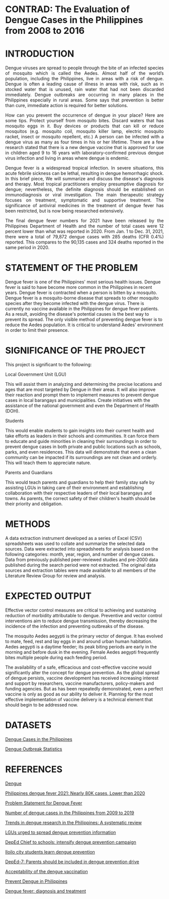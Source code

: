 # CONTRAD: The Evaluation of Dengue Cases in the Philippines from 2008 to 2016
# INTRODUCTION

<div style="text-align: justify">
Dengue viruses are spread to people through the bite of an infected species of mosquito which is called the Aedes. Almost half of the world’s population, including the Philippines, live in areas with a risk of dengue. Dengue is often a leading cause of illness in areas with risk, such as in stocked water that is unused, rain water that had not been discarded immediately. Dengue outbreaks are occurring in many places in the Philippines especially in rural areas. Some says that prevention is better than cure, immediate action is required for better solutions.

How can you prevent the occurrence of dengue in your place? Here are some tips. Protect yourself from mosquito bites. Discard waters that has mosquito eggs in it. Buy devices or products that can kill or reduce mosquitos (e.g. mosquito coil, mosquito killer lamp, electric mosquito racket, insect or mosquito repellent, etc.) A person can be infected with a dengue virus as many as four times in his or her lifetime. There are a few research stated that there is a new dengue vaccine that is approved for use in children aged 9 to 16 years with laboratory-confirmed previous dengue virus infection and living in areas where dengue is endemic.

Dengue fever is a widespread tropical infection. In severe situations, this acute febrile sickness can be lethal, resulting in dengue hemorrhagic shock. In this brief piece, We will summarize and discuss the disease's diagnosis and therapy. Most tropical practitioners employ presumptive diagnosis for dengue; nevertheless, the definite diagnosis should be established on immunodiagnosis or viral investigation. The main therapeutic strategy focuses on treatment, symptomatic and supportive treatment. The significance of antiviral medicines in the treatment of dengue fever has been restricted, but is now being researched extensively.

The final dengue fever numbers for 2021 have been released by the Philippines Department of Health and the number of total cases were 12 percent lower than what was reported in 2020. From Jan. 1 to Dec. 31, 2021, there were a total of 79,872 dengue cases with 285 deaths (CFR 0.4%) reported. This compares to the 90,135 cases and 324 deaths reported in the same period in 2020.
</div>

# STATEMENT OF THE PROBLEM
Dengue fever is one of the Philippines' most serious health issues. Dengue fever is said to have become more common in the Philippines in recent years. Dengue fever is contracted when a person is bitten by a mosquito. Dengue fever is a mosquito-borne disease that spreads to other mosquito species after they become infected with the dengue virus. There is currently no vaccine available in the Philippines for dengue fever patients. As a result, avoiding the disease's potential causes is the best way to prevent its spread. The only visible method of preventing dengue fever is to reduce the Aedes population.  It is critical to understand Aedes' environment in order to limit their presence.

# SIGNIFICANCE OF THE PROJECT
This project is significant to the following:

Local Government Unit (LGU)  

This will assist them in analyzing and determining the precise locations and ages that are most targeted by Dengue in their areas. It will also improve their reaction and prompt them to implement measures to prevent dengue cases in local barangays and municipalities. Create initiatives with the assistance of the national government and even the Department of Health (DOH).

Students  

This would enable students to gain insights into their current health and take efforts as leaders in their schools and communities. It can force them to educate and guide minorities in cleaning their surroundings in order to prevent dengue cases in both private and public locations such as schools, parks, and even residences. This data will demonstrate that even a clean community can be impacted if its surroundings are not clean and orderly. This will teach them to appreciate nature.

Parents and Guardians  

This would teach parents and guardians to help their family stay safe by assisting LGUs in taking care of their environment and establishing collaboration with their respective leaders of their local barangays and towns. As parents, the correct safety of their children's health should be their priority and obligation.

# METHODS
A data extraction instrument developed as a series of Excel (CSV) spreadsheets was used to collate and summarize the selected data sources. Data were extracted into spreadsheets for analysis based on the following categories: month, year, region, and number of dengue cases. Data from previously published peer-reviewed studies and pre-2000 data published during the search period were not extracted. The original data sources and extraction tables were made available to all members of the Literature Review Group for review and analysis.

# EXPECTED OUTPUT
Effective vector control measures are critical to achieving and sustaining reduction of morbidity attributable to dengue. Preventive and vector control interventions aim to reduce dengue transmission, thereby decreasing the incidence of the infection and preventing outbreaks of the disease.

The mosquito Aedes aegypti is the primary vector of dengue. It has evolved to mate, feed, rest and lay eggs in and around urban human habitation. Aedes aegypti is a daytime feeder; its peak biting periods are early in the morning and before dusk in the evening. Female Aedes aegypti frequently bites multiple people during each feeding period. 

The availability of a safe, efficacious and cost-effective vaccine would significantly alter the concept for dengue prevention. As the global spread of dengue persists, vaccine development has received increasing interest and support by researchers, vaccine manufacturers, policy-makers and funding agencies. But as has been repeatedly demonstrated, even a perfect vaccine is only as good as our ability to deliver it. Planning for the most effective implementation of vaccine delivery is a technical element that should begin to be addressed now.

# DATASETS
[Dengue Cases in the Philippines](https://www.kaggle.com/datasets/grosvenpaul/dengue-cases-in-the-philippines)

[Dengue Outbreak Statistics](https://data.gov.sg/dataset/vector-control-data-dengue-outbreak-statistics?resource_id=0e185366-f2a0-489f-bce8-17b4a24ea339)

# REFERENCES
[Dengue](https://www.cdc.gov/dengue/index.html)

[Philippines dengue fever 2021: Nearly 80K cases, Lower than 2020](https://manilanews.ph/philippines-dengue-fever-2021-nearly-80k-cases-lower-than-2020/)

[Problem Statement for Dengue Fever](https://www.bartleby.com/essay/Problem-Statement-For-Dengue-Fever-PJ4282WPCU)

[Number of dengue cases in the Philippines from 2009 to 2019](https://www.statista.com/statistics/1120319/philippines-number-dengue-cases/)

[Trends in dengue research in the Philippines: A systematic review](https://www.ncbi.nlm.nih.gov/pmc/articles/PMC6483330/)

[LGUs urged to spread dengue prevention information](https://www.pna.gov.ph/articles/1070623)

[DepEd Chief to schools: intensify dengue prevention campaign](https://www.officialgazette.gov.ph/2010/09/07/deped-chief-to-schools-intensify-dengue-prevention-campaign/)

[Iloilo city students learn dengue prevention](https://www.pna.gov.ph/articles/1072354)

[DepEd-7: Parents should be included in dengue prevention drive](https://cebudailynews.inquirer.net/251828/deped-7-parents-should-be-included-in-dengue-prevention-drive)

[Acceptability of the dengue vaccination](https://pubmed.ncbi.nlm.nih.gov/30201034/)

[Prevent Dengue in Philippines](http://www.clarkphilippines.com/prevent-dengue-in-philippines-repel-mosquitoes-how-to-avoid-mosquito-bites/)

[Dengue fever: diagnosis and treatment](https://www.tandfonline.com/doi/abs/10.1586/eri.10.53)
